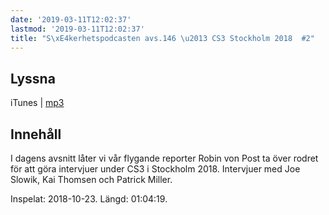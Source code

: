 ```yaml
---
date: '2019-03-11T12:02:37'
lastmod: '2019-03-11T12:02:37'
title: "S\xE4kerhetspodcasten avs.146 \u2013 CS3 Stockholm 2018  #2"
---
```

## Lyssna

iTunes \| [mp3](http://traffic.libsyn.com/sakerhetspodcasten/CS3STHLM2018_-_Joe_Slowik_Kai_Thomsen_Patrick_Miller.mp3)

## Innehåll

I dagens avsnitt låter vi vår flygande reporter Robin von Post ta över rodret för
att göra intervjuer under CS3 i Stockholm 2018. Intervjuer med Joe Slowik, Kai Thomsen
och Patrick Miller.

Inspelat: 2018-10-23. Längd: 01:04:19.

